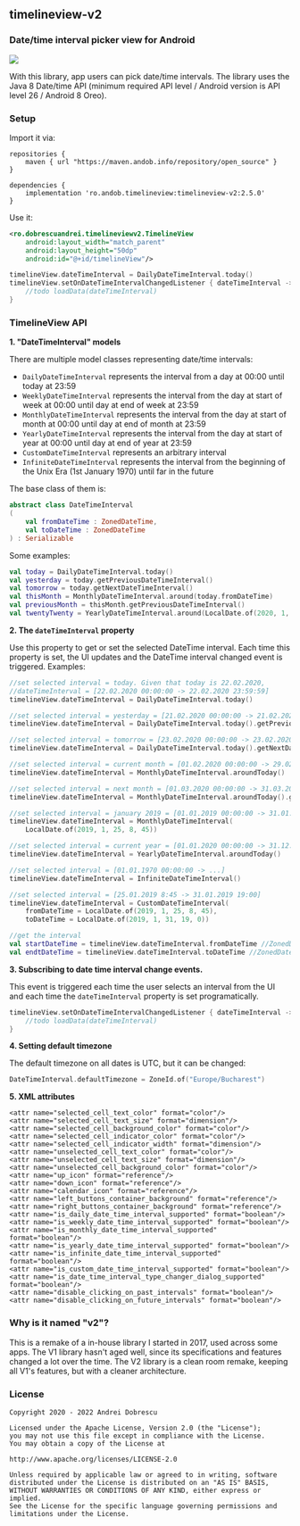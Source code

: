 ## timelineview-v2

### Date/time interval picker view for Android

<img src="https://raw.githubusercontent.com/andob/timelineview-v2/master/DEMO.gif"/>

With this library, app users can pick date/time intervals. The library uses the Java 8 Date/time API (minimum required API level / Android version is API level 26 / Android 8 Oreo).

### Setup

Import it via:

```
repositories {
    maven { url "https://maven.andob.info/repository/open_source" }
}
```

```
dependencies {
    implementation 'ro.andob.timelineview:timelineview-v2:2.5.0'
}
```

Use it:

```xml
<ro.dobrescuandrei.timelineviewv2.TimelineView
	android:layout_width="match_parent"
	android:layout_height="50dp"
	android:id="@+id/timelineView"/>
```

```kotlin
timelineView.dateTimeInterval = DailyDateTimeInterval.today()
timelineView.setOnDateTimeIntervalChangedListener { dateTimeInterval ->
	//todo loadData(dateTimeInterval)
}
```

### TimelineView API

**1. "DateTimeInterval" models**

There are multiple model classes representing date/time intervals:

- ``DailyDateTimeInterval`` represents the interval from a day at 00:00 until today at 23:59
- ``WeeklyDateTimeInterval`` represents the interval from the day at start of week at 00:00 until day at end of week at 23:59
- ``MonthlyDateTimeInterval`` represents the interval from the day at start of month at 00:00 until day at end of month at 23:59
- ``YearlyDateTimeInterval`` represents the interval from the day at start of year at 00:00 until day at end of year at 23:59
- ``CustomDateTimeInterval`` represents an arbitrary interval
- ``InfiniteDateTimeInterval`` represents the interval from the beginning of the Unix Era (1st January 1970) until far in the future

The base class of them is:

```kotlin
abstract class DateTimeInterval
(
    val fromDateTime : ZonedDateTime,
    val toDateTime : ZonedDateTime
) : Serializable
```

Some examples:

```kotlin
val today = DailyDateTimeInterval.today()
val yesterday = today.getPreviousDateTimeInterval()
val tomorrow = today.getNextDateTimeInterval()
val thisMonth = MonthlyDateTimeInterval.around(today.fromDateTime)
val previousMonth = thisMonth.getPreviousDateTimeInterval()
val twentyTwenty = YearlyDateTimeInterval.around(LocalDate.of(2020, 1, 1))
```

**2. The ``dateTimeInterval`` property**

Use this property to get or set the selected DateTime interval. Each time this property is set, the UI updates and the DateTime interval changed event is triggered. Examples:

```kotlin
//set selected interval = today. Given that today is 22.02.2020,
//dateTimeInterval = [22.02.2020 00:00:00 -> 22.02.2020 23:59:59]
timelineView.dateTimeInterval = DailyDateTimeInterval.today()

//set selected interval = yesterday = [21.02.2020 00:00:00 -> 21.02.2020 23:59:59]
timelineView.dateTimeInterval = DailyDateTimeInterval.today().getPreviousDateTimeInterval()

//set selected interval = tomorrow = [23.02.2020 00:00:00 -> 23.02.2020 23:59:59]
timelineView.dateTimeInterval = DailyDateTimeInterval.today().getNextDateTimeInterval()

//set selected interval = current month = [01.02.2020 00:00:00 -> 29.02.2020 23:59:59]
timelineView.dateTimeInterval = MonthlyDateTimeInterval.aroundToday()

//set selected interval = next month = [01.03.2020 00:00:00 -> 31.03.2020 23:59:59]
timelineView.dateTimeInterval = MonthlyDateTimeInterval.aroundToday().getNextDateTimeInterval()

//set selected interval = january 2019 = [01.01.2019 00:00:00 -> 31.01.2019 23:59:59]
timelineView.dateTimeInterval = MonthlyDateTimeInterval(
    LocalDate.of(2019, 1, 25, 8, 45))

//set selected interval = current year = [01.01.2020 00:00:00 -> 31.12.2020 23:59:59]
timelineView.dateTimeInterval = YearlyDateTimeInterval.aroundToday()

//set selected interval = [01.01.1970 00:00:00 -> ...]
timelineView.dateTimeInterval = InfiniteDateTimeInterval()

//set selected interval = [25.01.2019 8:45 -> 31.01.2019 19:00]
timelineView.dateTimeInterval = CustomDateTimeInterval(
    fromDateTime = LocalDate.of(2019, 1, 25, 8, 45),
    toDateTime = LocalDate.of(2019, 1, 31, 19, 0))

//get the interval
val startDateTime = timelineView.dateTimeInterval.fromDateTime //ZonedDateTime
val endtDateTime = timelineView.dateTimeInterval.toDateTime //ZonedDateTime
```

**3. Subscribing to date time interval change events.**

This event is triggered each time the user selects an interval from the UI and each time the ``dateTimeInterval`` property is set programatically.

```kotlin
timelineView.setOnDateTimeIntervalChangedListener { dateTimeInterval ->
    //todo loadData(dateTimeInterval)
}
```

**4. Setting default timezone**

The default timezone on all dates is UTC, but it can be changed:

```kotlin
DateTimeInterval.defaultTimezone = ZoneId.of("Europe/Bucharest")
```

**5. XML attributes**

```
<attr name="selected_cell_text_color" format="color"/>
<attr name="selected_cell_text_size" format="dimension"/>
<attr name="selected_cell_background_color" format="color"/>
<attr name="selected_cell_indicator_color" format="color"/>
<attr name="selected_cell_indicator_width" format="dimension"/>
<attr name="unselected_cell_text_color" format="color"/>
<attr name="unselected_cell_text_size" format="dimension"/>
<attr name="unselected_cell_background_color" format="color"/>
<attr name="up_icon" format="reference"/>
<attr name="down_icon" format="reference"/>
<attr name="calendar_icon" format="reference"/>
<attr name="left_buttons_container_background" format="reference"/>
<attr name="right_buttons_container_background" format="reference"/>
<attr name="is_daily_date_time_interval_supported" format="boolean"/>
<attr name="is_weekly_date_time_interval_supported" format="boolean"/>
<attr name="is_monthly_date_time_interval_supported" format="boolean"/>
<attr name="is_yearly_date_time_interval_supported" format="boolean"/>
<attr name="is_infinite_date_time_interval_supported" format="boolean"/>
<attr name="is_custom_date_time_interval_supported" format="boolean"/>
<attr name="is_date_time_interval_type_changer_dialog_supported" format="boolean"/>
<attr name="disable_clicking_on_past_intervals" format="boolean"/>
<attr name="disable_clicking_on_future_intervals" format="boolean"/>
```

### Why is it named "v2"?

This is a remake of a in-house library I started in 2017, used across some apps. The V1 library hasn't aged well, since its specifications and features changed a lot over the time. The V2 library is a clean room remake, keeping all V1's features, but with a cleaner architecture.

### License

```
Copyright 2020 - 2022 Andrei Dobrescu

Licensed under the Apache License, Version 2.0 (the "License");
you may not use this file except in compliance with the License.
You may obtain a copy of the License at

http://www.apache.org/licenses/LICENSE-2.0

Unless required by applicable law or agreed to in writing, software
distributed under the License is distributed on an "AS IS" BASIS,
WITHOUT WARRANTIES OR CONDITIONS OF ANY KIND, either express or implied.
See the License for the specific language governing permissions and
limitations under the License.
```
